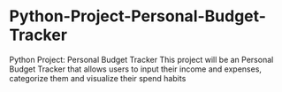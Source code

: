 # Python-Project-Personal-Budget-Tracker
Python Project: Personal Budget Tracker
This project will be an Personal Budget Tracker that allows users to input their income and expenses, categorize them and visualize their spend habits

